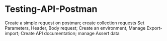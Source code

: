 # Testing-API-Postman
Create a simple request on postman; create collection requests Set Parameters, Header, Body request; Create an environment, Manage Export-import; Create API documentation; manage Assert data
